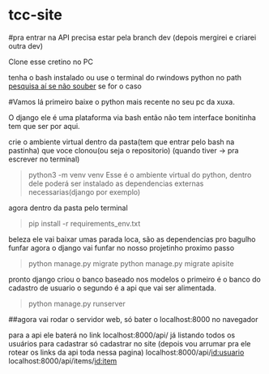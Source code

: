 # tcc-site
#pra entrar na API precisa estar pela branch dev (depois mergirei e criarei outra dev)

Clone esse cretino no PC

tenha o bash instalado ou use o terminal do rwindows python no path [pesquisa aí se não souber](http://lmgtfy.com/?q=python+terminal+windows]) se for o caso

#Vamos lá
primeiro baixe o python mais recente no seu pc da xuxa.

O django ele é uma plataforma via bash então não tem interface bonitinha tem que ser por aqui.


crie o ambiente virtual dentro da pasta(tem que entrar pelo bash na pastinha)
que voce clonou(ou seja o repositorio) (quando tiver -> pra escrever no terminal)
> python3 -m venv venv 
Esse é o ambiente virtual do python, dentro dele poderá ser instalado as dependencias externas necessarias(django por exemplo)

agora dentro da pasta pelo terminal
> pip install -r requirements_env.txt

beleza ele vai baixar umas parada loca, são as dependencias pro bagulho funfar
agora o django vai funfar no nosso projetinho
proximo passo
> python manage.py migrate
> python manage.py migrate apisite

pronto django criou o banco baseado nos modelos o primeiro é o banco do cadastro de usuario
o segundo é a api que vai ser alimentada.

> python manage.py runserver 

##agora vai rodar o servidor web, só bater o localhost:8000 no navegador

para a api ele baterá no link localhost:8000/api/ já listando todos os usuários para cadastrar
só cadastrar no site (depois vou arrumar pra ele rotear os links da api toda nessa pagina)
localhost:8000/api/<id:usuario>
localhost:8000/api/items/<id:item>



